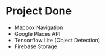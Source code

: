 # Project Done
 - Mapbox Navigation
 - Google Places API
 - Tensorflow Lite (Object Detection)
 - Firebase Storage
